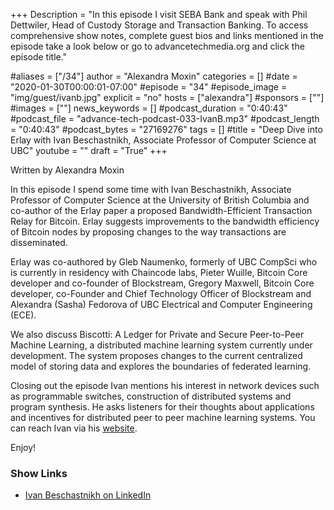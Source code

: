 +++
Description = "In this episode I visit SEBA Bank and speak with Phil Dettwiler, Head of Custody Storage and Transaction Banking. To access comprehensive show notes, complete guest bios and links mentioned in the episode take a look below or go to advancetechmedia.org and click the episode title."

#aliases = ["/34"]
author = "Alexandra Moxin"
categories = []
#date = "2020-01-30T00:00:01-07:00"
#episode = "34"
#episode_image = "img/guest/ivanb.jpg"
explicit = "no"
hosts = ["alexandra"]
#sponsors = [""]
#images = [""]
news_keywords = []
#podcast_duration = "0:40:43"
#podcast_file = "advance-tech-podcast-033-IvanB.mp3"
#podcast_length = "0:40:43"
#podcast_bytes = "27169276"
tags = []
#title = "Deep Dive into Erlay with Ivan Beschastnikh, Associate Professor of Computer Science at UBC"
youtube = ""
draft = "True"
+++

Written by Alexandra Moxin

In this episode I spend some time with Ivan Beschastnikh, Associate Professor of Computer Science at the University of British Columbia and co-author of the Erlay paper a proposed Bandwidth-Efficient Transaction Relay for Bitcoin. Erlay suggests improvements to the bandwidth efficiency of Bitcoin nodes by proposing changes to the way transactions are disseminated.

Erlay was co-authored by Gleb Naumenko, formerly of UBC CompSci who is currently in residency with Chaincode labs, Pieter Wuille, Bitcoin Core developer and co-founder of Blockstream, Gregory Maxwell, Bitcoin Core developer, co-Founder and Chief Technology Officer of Blockstream and Alexandra (Sasha) Fedorova of UBC Electrical and Computer Engineering (ECE).

We also discuss Biscotti: A Ledger for Private and Secure Peer-to-Peer Machine Learning, a distributed machine learning system currently under development. The system proposes changes to the current centralized model of storing data and explores the boundaries of federated learning.

Closing out the episode Ivan mentions his interest in network devices such as programmable switches, construction of  distributed systems and program synthesis. He asks listeners for their thoughts about applications and incentives for distributed peer to peer machine learning systems. You can reach Ivan via his [website](https://www.cs.ubc.ca/~bestchai/).

Enjoy!

### Show Links

* [Ivan Beschastnikh on LinkedIn](https://www.linkedin.com/in/ivan-beschastnikh-b63a36a7/)
